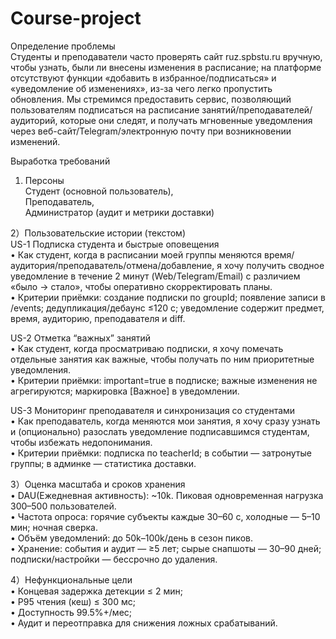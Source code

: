# Course-project
Определение проблемы  
Студенты и преподаватели часто проверять сайт ruz.spbstu.ru вручную, чтобы узнать,
были ли внесены изменения в расписание; на платформе отсутствуют функции «добавить в избранное/подписаться» и «уведомление об изменениях»,
из-за чего легко пропустить обновления. Мы стремимся предоставить сервис,
позволяющий пользователям подписаться на расписание занятий/преподавателей/аудиторий,
которые они следят, и получать мгновенные уведомления через веб-сайт/Telegram/электронную почту при возникновении изменений.

Выработĸа требований
1)	Персоны  
    Студент (основной пользователь),  
    Преподаватель,  
    Администратор (аудит и метрики доставки)  

2）Пользовательские истории (текстом)  
   US-1 Подписка студента и быстрые оповещения  
   •	Как студент, когда в расписании моей группы меняются время/аудитория/преподаватель/отмена/добавление, я хочу получить сводное уведомление в течение 2 минут (Web/Telegram/Email) с различием «было → стало», чтобы оперативно скорректировать планы.  
   •	Критерии приёмки: создание подписки по groupId; появление записи в /events; дедупликация/дебаунс ≤120 c; уведомление содержит предмет, время, аудиторию, преподавателя и diff.  

   US-2 Отметка “важных” занятий  
   •	Как студент, когда просматриваю подписки, я хочу помечать отдельные занятия как важные, чтобы получать по ним приоритетные уведомления.  
   •	Критерии приёмки: important=true в подписке; важные изменения не агрегируются; маркировка [Важное] в уведомлении.  

   US-3 Мониторинг преподавателя и синхронизация со студентами  
   •	Как преподаватель, когда меняются мои занятия, я хочу сразу узнать и (опционально) разослать уведомление подписавшимся студентам, чтобы избежать недопонимания.  
   •	Критерии приёмки: подписка по teacherId; в событии — затронутые группы; в админке — статистика доставки.  

3）Оценка масштаба и сроков хранения  
   •	DAU(Ежедневная активность): ~10k. Пиковая одновременная нагрузка 300–500 пользователей.  
   •	Частота опроса: горячие субъекты каждые 30–60 с, холодные — 5–10 мин; ночная сверка.  
   •	Объём уведомлений: до 50k–100k/день в сезон пиков.  
   •	Хранение: события и аудит — ≥5 лет; сырые снапшоты — 30–90 дней; подписки/настройки — бессрочно до удаления.  

4）Нефункциональные цели  
   •	Концевая задержка детекции ≤ 2 мин;  
   •	P95 чтения (кеш) ≤ 300 мс;  
   •	Доступность 99.5%+/мес;  
   •	Аудит и переотправка для снижения ложных срабатываний.  
